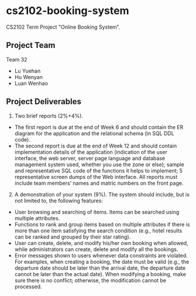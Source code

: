 cs2102-booking-system
=====================

CS2102 Term Project "Online Booking System". 

Project Team
-----------
Team 32
* Lu Yuehan
* Hu Wenyan
* Luan Wenhao

Project Deliverables
-----------
1. Two brief reports (2%+4%).
  * The first report is due at the end of Week 6 and should contain the ER diagram for the application and the relational schema (in SQL DDL code).
  * The second report is due at the end of Week 12 and should contain implementation details of the application (indication of the user interface, the web server, server page language and database management system used, whether you use the zone or else); sample and representative SQL code of the functions it helps to implement; 5 representative screen dumps of the Web interface.
All reports must include team members’ names and matric numbers on the front page.
2. A demonstration of your system (9%). The system should include, but is not limited to, the following features:
  * User browsing and searching of items. Items can be searched using multiple attributes.
  * Functions to rank and group items based on multiple attributes if there is more than one item satisfying the search condition (e.g., hotel results can be ranked and grouped by their star rating).
  * User can create, delete, and modify his/her own booking when allowed, while administrators can create, delete and modify all the bookings.
  * Error messages shown to users whenever data constraints are violated. For examples, when creating a booking, the date must be valid (e.g., the departure date should be later than the arrival date, the departure date cannot be later than the actual date). When modifying a booking, make sure there is no conflict; otherwise, the modification cannot be processed.
